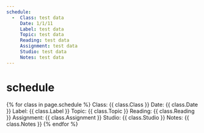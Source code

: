 ```yaml
---
schedule:
  -  Class: test data
     Date: 1/1/11
     Label: test data
     Topic: test data
     Reading: test data
     Assignment: test data
     Studio: test data
     Notes: test data
---
```


# schedule

<!--probably make partial template render here-->

{% for class in page.schedule %}
    Class: {{ class.Class }}
    Date: {{ class.Date }}
    Label: {{ class.Label }}
    Topic: {{ class.Topic }}
    Reading: {{ class.Reading }}
    Assignment: {{ class.Assignment }}
    Studio: {{ class.Studio }}
    Notes: {{ class.Notes }}
{% endfor %}
